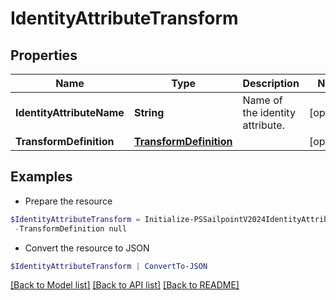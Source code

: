 # IdentityAttributeTransform
## Properties

Name | Type | Description | Notes
------------ | ------------- | ------------- | -------------
**IdentityAttributeName** | **String** | Name of the identity attribute. | [optional] 
**TransformDefinition** | [**TransformDefinition**](TransformDefinition.md) |  | [optional] 

## Examples

- Prepare the resource
```powershell
$IdentityAttributeTransform = Initialize-PSSailpointV2024IdentityAttributeTransform  -IdentityAttributeName email `
 -TransformDefinition null
```

- Convert the resource to JSON
```powershell
$IdentityAttributeTransform | ConvertTo-JSON
```

[[Back to Model list]](../README.md#documentation-for-models) [[Back to API list]](../README.md#documentation-for-api-endpoints) [[Back to README]](../README.md)

